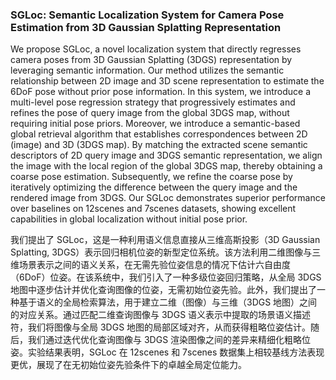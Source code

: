 ### SGLoc: Semantic Localization System for Camera Pose Estimation from 3D Gaussian Splatting Representation

We propose SGLoc, a novel localization system that directly regresses camera poses from 3D Gaussian Splatting (3DGS) representation by leveraging semantic information. Our method utilizes the semantic relationship between 2D image and 3D scene representation to estimate the 6DoF pose without prior pose information. In this system, we introduce a multi-level pose regression strategy that progressively estimates and refines the pose of query image from the global 3DGS map, without requiring initial pose priors. Moreover, we introduce a semantic-based global retrieval algorithm that establishes correspondences between 2D (image) and 3D (3DGS map). By matching the extracted scene semantic descriptors of 2D query image and 3DGS semantic representation, we align the image with the local region of the global 3DGS map, thereby obtaining a coarse pose estimation. Subsequently, we refine the coarse pose by iteratively optimizing the difference between the query image and the rendered image from 3DGS. Our SGLoc demonstrates superior performance over baselines on 12scenes and 7scenes datasets, showing excellent capabilities in global localization without initial pose prior.

我们提出了 SGLoc，这是一种利用语义信息直接从三维高斯投影（3D Gaussian Splatting, 3DGS）表示回归相机位姿的新型定位系统。该方法利用二维图像与三维场景表示之间的语义关系，在无需先验位姿信息的情况下估计六自由度（6DoF）位姿。在该系统中，我们引入了一种多级位姿回归策略，从全局 3DGS 地图中逐步估计并优化查询图像的位姿，无需初始位姿先验。此外，我们提出了一种基于语义的全局检索算法，用于建立二维（图像）与三维（3DGS 地图）之间的对应关系。通过匹配二维查询图像与 3DGS 语义表示中提取的场景语义描述符，我们将图像与全局 3DGS 地图的局部区域对齐，从而获得粗略位姿估计。随后，我们通过迭代优化查询图像与 3DGS 渲染图像之间的差异来精细化粗略位姿。实验结果表明，SGLoc 在 12scenes 和 7scenes 数据集上相较基线方法表现更优，展现了在无初始位姿先验条件下的卓越全局定位能力。
